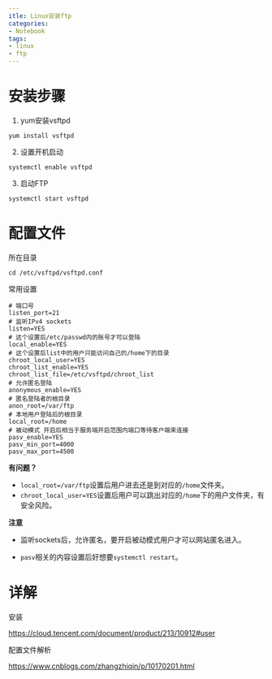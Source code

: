 ```yaml
---
itle: Linux安装ftp
categories:
- Notebook
tags:
- linux
- ftp
---
```


# 安装步骤

1. yum安装vsftpd

`yum install vsftpd`

2. 设置开机启动

`systemctl enable vsftpd`

3. 启动FTP

`systemctl start vsftpd`

# 配置文件

所在目录

`cd /etc/vsftpd/vsftpd.conf`

常用设置

```
# 端口号
listen_port=21
# 监听IPv4 sockets
listen=YES
# 这个设置后/etc/passwd内的账号才可以登陆
local_enable=YES
# 这个设置后list中的用户只能访问自己的/home下的目录
chroot_local_user=YES
chroot_list_enable=YES
chroot_list_file=/etc/vsftpd/chroot_list
# 允许匿名登陆
anonymous_enable=YES
# 匿名登陆者的根目录
anon_root=/var/ftp
# 本地用户登陆后的根目录
local_root=/home
# 被动模式 开启后相当于服务端开启范围内端口等待客户端来连接
pasv_enable=YES
pasv_min_port=4000
pasv_max_port=4500
```

**有问题？**

- `local_root=/var/ftp`设置后用户进去还是到对应的`/home`文件夹。
- `chroot_local_user=YES`设置后用户可以跳出对应的`/home`下的用户文件夹，有安全风险。

**注意**

- 监听sockets后，允许匿名，要开启被动模式用户才可以网站匿名进入。

- `pasv`相关的内容设置后好想要`systemctl restart`。

# 详解

安装

https://cloud.tencent.com/document/product/213/10912#user

配置文件解析

https://www.cnblogs.com/zhangzhiqin/p/10170201.html